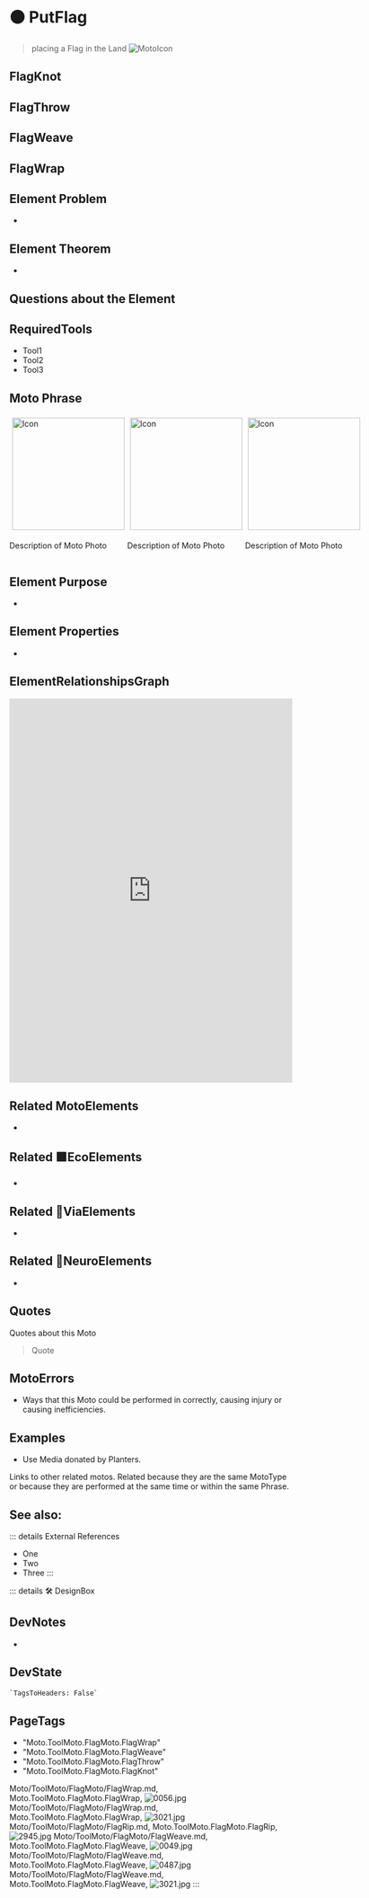 
# 🟠 <moto>PutFlag</moto>

> placing a Flag in the Land
![MotoIcon](/Moto/Moto_Icon.png)

## FlagKnot

## FlagThrow

## FlagWeave

## FlagWrap

## Element Problem

-

## Element Theorem

-

## Questions about the Element

## RequiredTools

- Tool1
- Tool2
- Tool3

## <moto>Moto Phrase</moto>

<div style="display: flex">
    <div>
        <img style="margin: 5px" height="200" width="200" alt="Icon" src="/Moto/Moto_Icon.png"/>
        <p>Description of Moto Photo</p>
    </div>
    <div>
        <img style="margin: 5px" height="200" width="200" alt="Icon" src="/Moto/Moto_Icon.png"/>
        <p>Description of Moto Photo</p>
    </div>
    <div>
        <img style="margin: 5px" height="200" width="200" alt="Icon" src="/Moto/Moto_Icon.png"/>
        <p>Description of Moto Photo</p>
    </div>
</div>

## Element Purpose

-

## Element Properties

-

## ElementRelationshipsGraph

<iframe
    width="100%"
    height="684"
    frameborder="0"
    src="https://observablehq.com/embed/@d3/force-directed-graph/2?cells=chart"
></iframe>

## Related <moto>MotoElements</moto>

-

## Related 🟩<eco>EcoElements</eco>

-

## Related 🔻<via>ViaElements</via>

-

## Related 💜<neuro>NeuroElements</neuro>

-  

## Quotes

Quotes about this Moto

> Quote

## MotoErrors

- Ways that this Moto could be performed in correctly, causing injury or causing inefficiencies.

## Examples

- Use Media donated by Planters.

Links to other related motos. Related because they are the same MotoType or because they are performed at the same time or within the same Phrase.

## See also:

::: details External References

- One
- Two
- Three
:::

::: details 🛠 <dev>DesignBox</dev>

## DevNotes

-

## DevState

```py
`TagsToHeaders: False`
```

<h2>PageTags</h2>

- "Moto.ToolMoto.FlagMoto.FlagWrap"
- "Moto.ToolMoto.FlagMoto.FlagWeave"
- "Moto.ToolMoto.FlagMoto.FlagThrow"
- "Moto.ToolMoto.FlagMoto.FlagKnot"

Moto/ToolMoto/FlagMoto/FlagWrap.md, <dev>Moto.ToolMoto.FlagMoto.FlagWrap</dev>, ![0056.jpg](/PaperPhoto/0056.jpg)
Moto/ToolMoto/FlagMoto/FlagWrap.md, <dev>Moto.ToolMoto.FlagMoto.FlagWrap</dev>, ![3021.jpg](/PaperPhoto/3021.jpg)
Moto/ToolMoto/FlagMoto/FlagRip.md, <dev>Moto.ToolMoto.FlagMoto.FlagRip</dev>, ![2945.jpg](/PaperPhoto/2945.jpg)
Moto/ToolMoto/FlagMoto/FlagWeave.md, <dev>Moto.ToolMoto.FlagMoto.FlagWeave</dev>, ![0049.jpg](/PaperPhoto/0049.jpg)
Moto/ToolMoto/FlagMoto/FlagWeave.md, <dev>Moto.ToolMoto.FlagMoto.FlagWeave</dev>, ![0487.jpg](/PaperPhoto/0487.jpg)
Moto/ToolMoto/FlagMoto/FlagWeave.md, <dev>Moto.ToolMoto.FlagMoto.FlagWeave</dev>, ![3021.jpg](/PaperPhoto/3021.jpg)
:::
